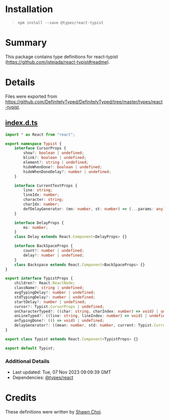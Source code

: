 # Installation
> `npm install --save @types/react-typist`

# Summary
This package contains type definitions for react-typist (https://github.com/jstejada/react-typist#readme).

# Details
Files were exported from https://github.com/DefinitelyTyped/DefinitelyTyped/tree/master/types/react-typist.
## [index.d.ts](https://github.com/DefinitelyTyped/DefinitelyTyped/tree/master/types/react-typist/index.d.ts)
````ts
import * as React from "react";

export namespace Typist {
    interface CursorProps {
        show?: boolean | undefined;
        blink?: boolean | undefined;
        element?: string | undefined;
        hideWhenDone?: boolean | undefined;
        hideWhenDoneDelay?: number | undefined;
    }

    interface CurrentTextProps {
        line: string;
        lineIdx: number;
        character: string;
        charIdx: number;
        defDelayGenerator: (mn: number, st: number) => (...params: any) => number;
    }

    interface DelayProps {
        ms: number;
    }
    class Delay extends React.Component<DelayProps> {}

    interface BackSpaceProps {
        count?: number | undefined;
        delay?: number | undefined;
    }
    class Backspace extends React.Component<BackSpaceProps> {}
}

export interface TypistProps {
    children?: React.ReactNode;
    className?: string | undefined;
    avgTypingDelay?: number | undefined;
    stdTypingDelay?: number | undefined;
    startDelay?: number | undefined;
    cursor?: Typist.CursorProps | undefined;
    onCharacterTyped?: ((char: string, charIndex: number) => void) | undefined;
    onLineTyped?: ((line: string, lineIndex: number) => void) | undefined;
    onTypingDone?: (() => void) | undefined;
    delayGenerator?: ((mean: number, std: number, current: Typist.CurrentTextProps) => number) | undefined;
}

export class Typist extends React.Component<TypistProps> {}

export default Typist;

````

### Additional Details
 * Last updated: Tue, 07 Nov 2023 09:09:39 GMT
 * Dependencies: [@types/react](https://npmjs.com/package/@types/react)

# Credits
These definitions were written by [Shawn Choi](https://github.com/shawnkoon).
